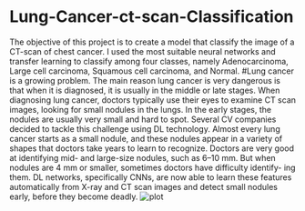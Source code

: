 # Lung-Cancer-ct-scan-Classification
The objective of this project is to create a model that classify the image of a CT-scan of chest cancer. I used the most suitable neural networks and transfer learning to classify among four classes, namely Adenocarcinoma, Large cell carcinoma, Squamous cell carcinoma, and Normal.
#Lung cancer is a growing problem. 
The main reason lung cancer is very dangerous is that when it is diagnosed, it is usually in the middle or late stages. When diagnosing lung cancer, doctors typically use their eyes to examine CT scan images, looking for small nodules in the lungs. In the early stages, the nodules are usually very small and hard to spot. Several CV companies decided to tackle this challenge using DL technology. 
Almost every lung cancer starts as a small nodule, and these nodules appear in a variety of shapes that doctors take years to learn to recognize. Doctors are very good at identifying mid- and large-size nodules, such as 6–10 mm. But when nodules are 4 mm or smaller, sometimes doctors have difficulty identify- ing them. DL networks, specifically CNNs, are now able to learn these features automatically from X-ray and CT scan images and detect small nodules early, before they become deadly.
![plot](./directory_1/directory_2/.../directory_n/plot.png)
